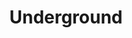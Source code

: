 ---
layout: project
title:  Underground
image: 
tags: game, animation, design
category: projects
status: coming-soon
description: Updating...!
---
